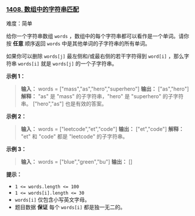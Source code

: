 ### [1408\. 数组中的字符串匹配](https://leetcode.cn/problems/string-matching-in-an-array/)

难度：简单

给你一个字符串数组 `words` ，数组中的每个字符串都可以看作是一个单词。请你按 **任意** 顺序返回 `words` 中是其他单词的子字符串的所有单词。

如果你可以删除 `words[j]` 最左侧和/或最右侧的若干字符得到 `word[i]` ，那么字符串 `words[i]` 就是 `words[j]` 的一个子字符串。

**示例 1：**

> **输入：** words = ["mass","as","hero","superhero"]
> **输出：** ["as","hero"]
> **解释：** "as" 是 "mass" 的子字符串，"hero" 是 "superhero" 的子字符串。
> ["hero","as"] 也是有效的答案。

**示例 2：**

> **输入：** words = ["leetcode","et","code"]
> **输出：** ["et","code"]
> **解释：** "et" 和 "code" 都是 "leetcode" 的子字符串。

**示例 3：**

> **输入：** words = ["blue","green","bu"]
> **输出：** []

**提示：**

- `1 <= words.length <= 100`
- `1 <= words[i].length <= 30`
- `words[i]` 仅包含小写英文字母。
- 题目数据 **保证** 每个 `words[i]` 都是独一无二的。
